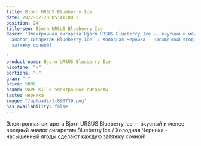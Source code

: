 ```yaml
---
title: Bjorn URSUS Blueberry Ice
date: 2022-02-23 05:41:00 Z
position: 24
title-seo: Bjorn URSUS Blueberry Ice
descr: 'Электронная сигарета Bjorn URSUS Blueberry Ice -- вкусный и менее вредный
  аналог сигаретам Blueberry Ice  / Холодная Черника - насыщенный ягоды сделают каждую
  затяжку сочной!

'
product-name: Bjorn URSUS Blueberry Ice
nicotine: "-"
portions: "-"
gram: "-"
price: 5000
brand: VAPE KIT и электронные сигареты
taste: черника
image: "/uploads/1-890739.png"
has_availability: false
---
```


Электронная сигарета Bjorn URSUS Blueberry Ice -- вкусный и менее вредный аналог сигаретам Blueberry Ice  / Холодная Черника - насыщенный ягоды сделают каждую затяжку сочной!
